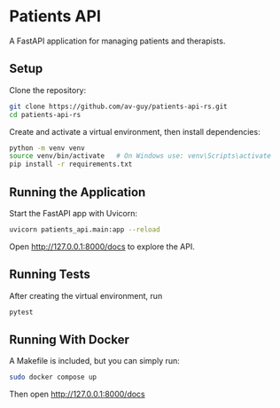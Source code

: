 # Patients API

A FastAPI application for managing patients and therapists.

## Setup

Clone the repository:

```bash
git clone https://github.com/av-guy/patients-api-rs.git 
cd patients-api-rs
```

Create and activate a virtual environment, then install dependencies:

```bash
python -m venv venv  
source venv/bin/activate   # On Windows use: venv\Scripts\activate  
pip install -r requirements.txt
```

## Running the Application

Start the FastAPI app with Uvicorn:

```bash
uvicorn patients_api.main:app --reload
```

Open http://127.0.0.1:8000/docs to explore the API.

## Running Tests

After creating the virtual environment, run

```bash
pytest
```

## Running With Docker

A Makefile is included, but you can simply run:

```bash
sudo docker compose up
```

Then open http://127.0.0.1:8000/docs
